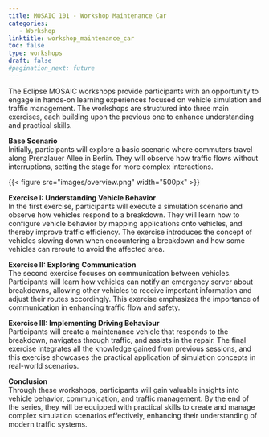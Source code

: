 ```yaml
---
title: MOSAIC 101 - Workshop Maintenance Car
categories:
   - Workshop
linktitle: workshop_maintenance_car
toc: false
type: workshops 
draft: false
#pagination_next: future
---
```


The Eclipse MOSAIC workshops provide participants with an opportunity to engage in hands-on learning experiences focused on vehicle simulation and traffic management. The workshops are structured into three main exercises, each building upon the previous one to enhance understanding and practical skills.

**Base Scenario** \
Initially, participants will explore a basic scenario where commuters travel along Prenzlauer Allee in Berlin. They will observe how traffic flows without interruptions, setting the stage for more complex interactions.

{{< figure src="images/overview.png" width="500px" >}}

**Exercise I: Understanding Vehicle Behavior** \
In the first exercise, participants will execute a simulation scenario and observe how vehicles respond to a breakdown. They will learn how to configure vehicle behavior by mapping applications onto vehicles, and thereby improve traffic efficiency. 
The exercise introduces the concept of vehicles slowing down when encountering a breakdown and how some vehicles can reroute to avoid the affected area.

**Exercise II: Exploring Communication** \
The second exercise focuses on communication between vehicles. Participants will learn how vehicles can notify an emergency server about breakdowns, allowing other vehicles to receive important information and adjust their routes accordingly. This exercise emphasizes the importance of communication in enhancing traffic flow and safety.

**Exercise III: Implementing Driving Behaviour** \
Participants will create a maintenance vehicle that responds to the breakdown, navigates through traffic, and assists in the repair. 
The final exercise integrates all the knowledge gained from previous sessions, and this exercise showcases the practical application of simulation concepts in real-world scenarios.

**Conclusion** \
Through these workshops, participants will gain valuable insights into vehicle behavior, communication, and traffic management. By the end of the series, they will be equipped with practical skills to create and manage complex simulation scenarios effectively, enhancing their understanding of modern traffic systems.